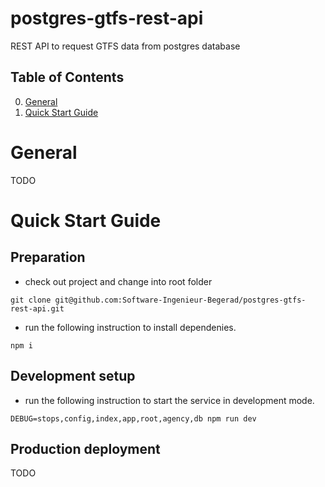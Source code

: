 # postgres-gtfs-rest-api
REST API to request GTFS data from postgres database

## Table of Contents
0. [General](#General)
1. [Quick Start Guide](#Quick-Start-Guide)

# General

TODO

# Quick Start Guide

## Preparation

* check out project and change into root folder
```
git clone git@github.com:Software-Ingenieur-Begerad/postgres-gtfs-rest-api.git
```

* run the following instruction to install dependenies.
```
npm i
```

## Development setup

* run the following instruction to start the service in development mode.
```
DEBUG=stops,config,index,app,root,agency,db npm run dev
```

## Production deployment

TODO
